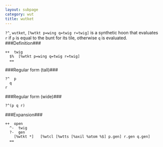 ```yaml
---
layout: subpage
category: wut
title: wutket
---
```


`?^`, `wutket`, `[%wtkt p=wing q=twig r=twig]` is a synthetic hoon
that evaluates `r` if `p` is equal to the bunt for its tile, otherwise
`q` is evaluated.
###Definition###

    ++  twig  
      $%  [%wtkt p=wing q=twig r=twig]
      ==

###Regular form (tall)###

    ?^  p
      q
    r

###Regular form (wide)###

    ?^(p q r)

###Expansion###
    
    ++  open
      ^-  twig
      ?-  gen
        [%wtkt *]   [%wtcl [%wtts [%axil %atom %$] p.gen] r.gen q.gen]
      ==
